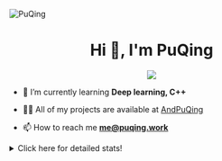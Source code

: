 ![PuQing](https://user-images.githubusercontent.com/27223114/171565019-9a56fae6-b08b-421f-99db-7e830da42371.png)

<h1 align="center">Hi 👋, I'm PuQing</h1>

<p align="center">
  <img src="https://github-widgetbox.vercel.app/api/profile?username=AndPuQing&data=followers,repositories,stars,commits"/>
</p>

- 🌱 I’m currently learning **Deep learning, C++**

- 👨‍💻 All of my projects are available at [AndPuQing](https://github.com/AndPuQing)

- 📫 How to reach me **me@puqing.work**

<details>
<summary>Click here for detailed stats!</summary>

<!--START_SECTION:waka-->
**I'm a Night 🦉** 

```text
🌞 Morning    37 commits     ██░░░░░░░░░░░░░░░░░░░░░░░   9.56% 
🌆 Daytime    143 commits    █████████░░░░░░░░░░░░░░░░   36.95% 
🌃 Evening    123 commits    ████████░░░░░░░░░░░░░░░░░   31.78% 
🌙 Night      84 commits     █████░░░░░░░░░░░░░░░░░░░░   21.71%

```


📊 **This Week I Spent My Time On** 

```text
💬 Programming Languages: 
C++                      8 hrs 49 mins       ████████████░░░░░░░░░░░░░   50.71% 
Python                   7 hrs 8 mins        ██████████░░░░░░░░░░░░░░░   41.0% 
Jupyter Notebook         52 mins             █░░░░░░░░░░░░░░░░░░░░░░░░   4.99% 
Markdown                 19 mins             ░░░░░░░░░░░░░░░░░░░░░░░░░   1.9% 
JSON                     6 mins              ░░░░░░░░░░░░░░░░░░░░░░░░░   0.66%

🔥 Editors: 
VS Code                  17 hrs 25 mins      █████████████████████████   100.0%

💻 Operating System: 
Mac                      13 hrs 12 mins      ███████████████████░░░░░░   75.87% 
Windows                  3 hrs 44 mins       █████░░░░░░░░░░░░░░░░░░░░   21.52% 
Linux                    27 mins             ░░░░░░░░░░░░░░░░░░░░░░░░░   2.61%

```


<!--END_SECTION:waka-->
</details>
